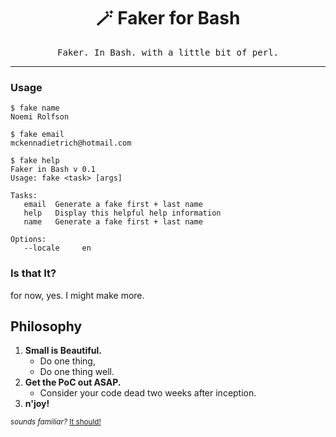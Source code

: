 <h1 align=center>🪄 Faker for Bash</h1>

<p align=center>
  <samp>Faker. In Bash. with a little bit of perl.</samp>
</p>

---

### Usage

```
$ fake name
Noemi Rolfson

$ fake email
mckennadietrich@hotmail.com

$ fake help
Faker in Bash v 0.1
Usage: fake <task> [args]

Tasks:
   email  Generate a fake first + last name
   help   Display this helpful help information
   name   Generate a fake first + last name

Options:
   --locale     en
```

### Is that It?

for now, yes. I might make more.

## Philosophy

1. **Small is Beautiful.**
   - Do one thing,
   - Do one thing well.
1. **Get the PoC out ASAP.**
   - Consider your code dead two weeks after inception.
1. **n'joy!**

<small>_sounds familiar?_ [It should!](https://en.wikipedia.org/wiki/Unix_philosophy#Origin)</small>
